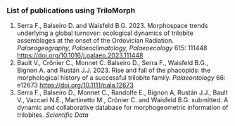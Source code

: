### List of publications using TriloMorph
  1. Serra F., Balseiro D. and Waisfeld B.G. 2023. Morphospace trends underlying a global turnover: ecological dynamics of trilobite assemblages at the onset of the Ordovician Radiation. *Palaeogeography, Palaeoclimatology, Palaeoecology* 615: 111448 https://doi.org/10.1016/j.palaeo.2023.111448
  2. Bault V., Crônier C., Monnet C. Balseiro D., Serra F., Waisfeld B.G., Bignon A. and Rustán J.J. 2023. Rise and fall of the phacopids: the morphological history of a successful trilobite family. *Palaeontology* 66: e12673 https://doi.org/10.1111/pala.12673
  3. Serra F., Balseiro D., Monnet C., Randolfe E., Bignon A, Rustán J.J., Bault V., Vaccari N.E., Martinetto M., Crônier C. and Waisfeld B.G. submitted. A dynamic and collaborative database for morphogeometric information of trilobites. *Scientific Data*
